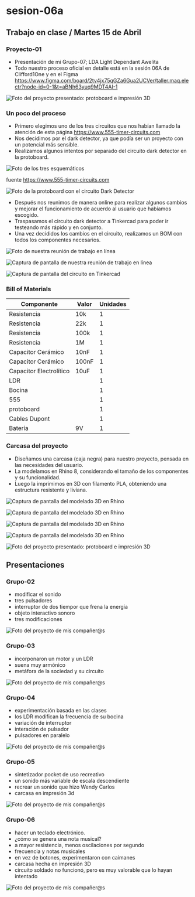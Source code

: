 # sesion-06a

## Trabajo en clase / Martes 15 de Abril

### Proyecto-01

- Presentación de mi Grupo-07; LDA Light Dependant Awelita
- Todo nuestro proceso oficial en detalle está en la sesión 06A de Clifford1One y en el Figma <https://www.figma.com/board/2tv4jx75qGZa6Gua2UCVer/taller.maq.electr?node-id=0-1&t=aBNh63yuq9MDT4AI-1>

![Foto del proyecto presentado: protoboard e impresión 3D](./archivos/tme-sesion06a-foto01.jpeg)

### Un poco del proceso

- Primero elegimos uno de los tres circuitos que nos habían llamado la atención de esta página <https://www.555-timer-circuits.com>
- Nos decidimos por el dark detector, ya que podía ser un proyecto con un potencial más sensible.
- Realizamos algunos intentos por separado del circuito dark detector en la protoboard.

![Foto de los tres esquemáticos](./archivos/tme-foto40.png)

fuente <https://www.555-timer-circuits.com>

![Foto de la protoboard con el circuito Dark Detector](./archivos/tme-p1-circuitoDark.jpeg)

- Después nos reunimos de manera online para realizar algunos cambios y mejorar el funcionamiento de acuerdo al usuario que habíamos escogido.
- Traspasamos el circuito dark detector a Tinkercad para poder ir testeando más rápido y en conjunto.
- Una vez decididos los cambios en el circuito, realizamos un BOM con todos los componentes necesarios.

![Foto de nuestra reunión de trabajo en línea](./archivos/foto35.jpeg)

![Captura de pantalla de nuestra reunión de trabajo en línea](./archivos/foto43.png)

![Captura de pantalla del circuito en Tinkercad](./archivos/tme-sesion05b-foto02.png)

### Bill of Materials

| Componente              | Valor | Unidades |
|-------------------------|-------|----------|
| Resistencia             | 10k   | 1        |
| Resistencia             | 22k   | 1        |
| Resistencia             | 100k  | 1        |
| Resistencia             | 1M    | 1        |
| Capacitor Cerámico      | 10nF  | 1        |
| Capacitor Cerámico      | 100nF | 1        |
| Capacitor Electrolítico | 10uF  | 1        |
| LDR                     |       | 1        |
| Bocina                  |       | 1        |
| 555                     |       | 1        |
| protoboard              |       | 1        |
| Cables Dupont           |       | 1        |
| Batería                 |  9V   | 1        |

### Carcasa del proyecto

- Diseñamos una carcasa (caja negra) para nuestro proyecto, pensada en las necesidades del usuario. 
- La modelamos en Rhino 8, considerando el tamaño de los componentes y su funcionalidad. 
- Luego la imprimimos en 3D con filamento PLA, obteniendo una estructura resistente y liviana.

![Captura de pantalla del modelado 3D en Rhino](./archivos/tme-p1-modelado0.png)

![Captura de pantalla del modelado 3D en Rhino](./archivos/tme-p1-modelado1.png)

![Captura de pantalla del modelado 3D en Rhino](./archivos/tme-p1-modelado.png)

![Captura de pantalla del modelado 3D en Rhino](./archivos/tme-p1-render.png)

![Foto del proyecto presentado: protoboard e impresión 3D](./archivos/tme-sesion06a-foto01.jpeg)

## Presentaciones

### Grupo-02

- modificar el sonido
- tres pulsadores
- interruptor de dos tiempor que frena la energía
- objeto interactivo sonoro
- tres modificaciones

![Foto del proyecto de mis compañer@s](./archivos/tme-foto41.jpeg)

### Grupo-03

- incorponaron un motor y un LDR
- suena muy armónico
- metáfora de la sociedad y su circuito

![Foto del proyecto de mis compañer@s](./archivos/tme-foto42.jpeg)

### Grupo-04

- experimentación basada en las clases
- los LDR modifican la frecuencia de su bocina
- variación de interruptor
- interación de pulsador
- pulsadores en paralelo

![Foto del proyecto de mis compañer@s](./archivos/tme-foto43.jpeg)

### Grupo-05

- sintetizador pocket de uso recreativo
- un sonido más variable de escala descendiente
- recrear un sonido que hizo Wendy Carlos
- carcasa en impresión 3d

![Foto del proyecto de mis compañer@s](./archivos/tme-foto44.jpeg)

### Grupo-06

- hacer un teclado electrónico.
- ¿cómo se genera una nota musical?
- a mayor resistencia, menos oscilaciones por segundo
- frecuencia y notas musicales
- en vez de botones, experimentaron con caimanes
- carcasa hecha en impresión 3D
- circuito soldado no funcionó, pero es muy valorable que lo hayan intentado

![Foto del proyecto de mis compañer@s](./archivos/tme-foto45.jpeg)
